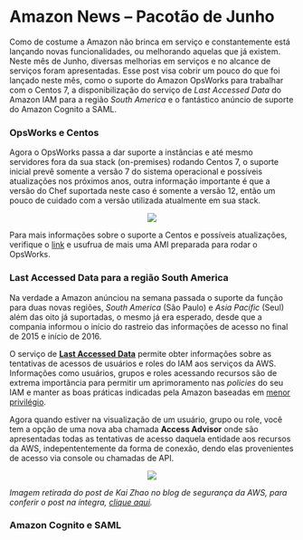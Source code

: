 # Amazon News – Pacotão de Junho

Como de costume a Amazon não brinca em serviço e constantemente está lançando novas funcionalidades, ou melhorando aquelas que já existem. Neste mês de Junho, diversas melhorias em serviços e no alcance de serviços foram apresentadas. Esse post visa cobrir um pouco do que foi lançado neste mês, como o suporte do Amazon OpsWorks para trabalhar com o Centos 7, a disponibilização do serviço de *Last Accessed Data* do Amazon IAM para a região *South America* e o fantástico anúncio de suporte do Amazon Cognito a SAML.
  
  

### OpsWorks e Centos

Agora o OpsWorks passa a dar suporte a instâncias e até mesmo servidores fora da sua stack (on-premises) rodando Centos 7, o suporte inicial prevê somente a versão 7 do sistema operacional e possíveis atualizações nos próximos anos, outra informação importante é que a versão do Chef suportada neste caso é somente a versão 12, então um pouco de cuidado com a versão utilizada atualmente em sua stack.

<p align="center"><img src="https://dl.dropboxusercontent.com/s/6mcg73ayvawnayb/Screen%20Shot%202016-06-28%20at%2010.15.41%20PM.png?dl=0"OpsWorks - Centos"></p>

Para mais informações sobre o suporte a Centos e possíveis atualizações, verifique o [link](https://docs.aws.amazon.com/opsworks/latest/userguide/workinginstances-os-linux.html#workinginstances-os-linux-centos) e usufrua de mais uma AMI preparada para rodar o OpsWorks.
  
  

### Last Accessed Data para a região South America

Na verdade a Amazon anúnciou na semana passada o suporte da função para duas novas regiões, *South America* (São Paulo) e *Asia Pacific* (Seul) além das oito já suportadas, o mesmo já era esperado, desde que a compania informou o início do rastreio das informações de acesso no final de 2015 e início de 2016. 

O serviço de [__Last Accessed Data__](http://docs.aws.amazon.com/IAM/latest/UserGuide/access_policies_access-advisor.html?icmpid=docs_iam_console) permite obter informações sobre as tentativas de acessos de usuários e roles do IAM aos serviços da AWS. Informações como usuários, grupos e roles acessando recursos são de extrema importãncia para permitir um aprimoramento nas *policies* do seu IAM e manter as boas práticas indicadas pela Amazon baseadas em [menor privilégio](http://docs.aws.amazon.com/IAM/latest/UserGuide/best-practices.html#grant-least-privilege).

Agora quando estiver na visualização de um usuário, grupo ou role, você tem a opção de uma nova aba chamada __Access Advisor__ onde são apresentadas todas as tentativas de acesso daquela entidade aos recursos da AWS, indepententemente da forma de conexão, dendo elas provenientes de acesso via console ou chamadas de API. 

<p align="center"><img src="https://dl.dropboxusercontent.com/s/s4otsk5ybalpfg6/Policy-centric-image-1ab.png?dl=0"IAM - Last Accessed Data"></p>

*Imagem retirada do post de Kai Zhao no blog de segurança da AWS, para conferir o post na íntegra, [clique aqui](https://blogs.aws.amazon.com/security/post/Tx280RX2WH6WUD7/Remove-Unnecessary-Permissions-in-Your-IAM-Policies-by-Using-Service-Last-Access).*
  
  

### Amazon Cognito e SAML
